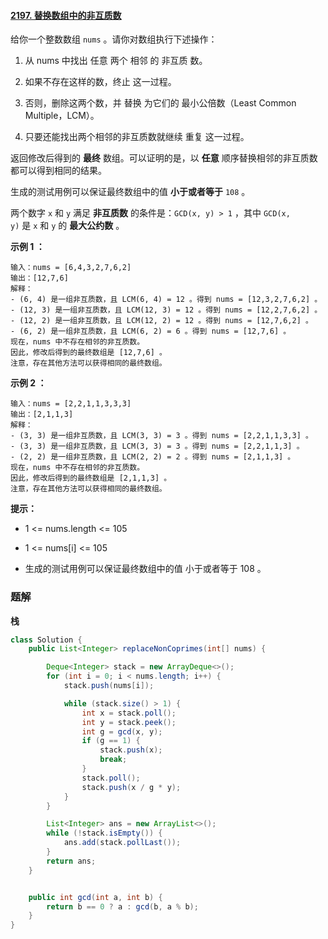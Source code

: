 #### [2197. 替换数组中的非互质数](https://leetcode-cn.com/problems/replace-non-coprime-numbers-in-array/)

给你一个整数数组 `nums` 。请你对数组执行下述操作：

1. 从 nums 中找出 任意 两个 相邻 的 非互质 数。

2. 如果不存在这样的数，终止 这一过程。

3. 否则，删除这两个数，并 替换 为它们的 最小公倍数（Least Common Multiple，LCM）。

4. 只要还能找出两个相邻的非互质数就继续 重复 这一过程。

返回修改后得到的 **最终** 数组。可以证明的是，以 **任意** 顺序替换相邻的非互质数都可以得到相同的结果。

生成的测试用例可以保证最终数组中的值 **小于或者等于** `108` 。

两个数字 `x` 和 `y` 满足 **非互质数** 的条件是：`GCD(x, y) > 1` ，其中 `GCD(x, y)` 是 `x` 和 `y` 的 **最大公约数** 。

**示例 1 ：**

```shell
输入：nums = [6,4,3,2,7,6,2]
输出：[12,7,6]
解释：
- (6, 4) 是一组非互质数，且 LCM(6, 4) = 12 。得到 nums = [12,3,2,7,6,2] 。
- (12, 3) 是一组非互质数，且 LCM(12, 3) = 12 。得到 nums = [12,2,7,6,2] 。
- (12, 2) 是一组非互质数，且 LCM(12, 2) = 12 。得到 nums = [12,7,6,2] 。
- (6, 2) 是一组非互质数，且 LCM(6, 2) = 6 。得到 nums = [12,7,6] 。
现在，nums 中不存在相邻的非互质数。
因此，修改后得到的最终数组是 [12,7,6] 。
注意，存在其他方法可以获得相同的最终数组。
```

**示例 2 ：**

```shell
输入：nums = [2,2,1,1,3,3,3]
输出：[2,1,1,3]
解释：
- (3, 3) 是一组非互质数，且 LCM(3, 3) = 3 。得到 nums = [2,2,1,1,3,3] 。
- (3, 3) 是一组非互质数，且 LCM(3, 3) = 3 。得到 nums = [2,2,1,1,3] 。
- (2, 2) 是一组非互质数，且 LCM(2, 2) = 2 。得到 nums = [2,1,1,3] 。
现在，nums 中不存在相邻的非互质数。 
因此，修改后得到的最终数组是 [2,1,1,3] 。 
注意，存在其他方法可以获得相同的最终数组。
```

**提示：**

* 1 <= nums.length <= 105

* 1 <= nums[i] <= 105

* 生成的测试用例可以保证最终数组中的值 小于或者等于 108 。

### 题解

**栈**

```java
class Solution {
    public List<Integer> replaceNonCoprimes(int[] nums) {

        Deque<Integer> stack = new ArrayDeque<>();
        for (int i = 0; i < nums.length; i++) {
            stack.push(nums[i]);

            while (stack.size() > 1) {
                int x = stack.poll();
                int y = stack.peek();
                int g = gcd(x, y);
                if (g == 1) {
                    stack.push(x);
                    break;
                }
                stack.poll();
                stack.push(x / g * y);
            }
        }

        List<Integer> ans = new ArrayList<>();
        while (!stack.isEmpty()) {
            ans.add(stack.pollLast());
        }
        return ans;
    }


    public int gcd(int a, int b) {
        return b == 0 ? a : gcd(b, a % b);
    }
}
```
